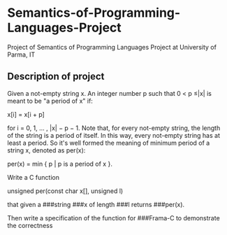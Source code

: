 # Semantics-of-Programming-Languages-Project
Project of Semantics of Programming Languages Project at University of Parma, IT

## Description of project

Given a not-empty string x.  An integer number p such that
0 < p ≤|x| is meant to be "a period of x" if:

  x[i] = x[i + p]

for i = 0, 1, ... , |x| − p − 1.
Note that, for every not-empty string,  the length of the string
is a period of itself.  In this way, every not-empty string
has at least a period.  So it's well formed the meaning of minimum
period of a string x, denoted as per(x):

  per(x) = min { p | p is a period of x }.

Write a C function 

   unsigned per(const char x[], unsigned l)

that given a ###string ###x of length ###l returns ###per(x). 

Then write a specification of the function for ###Frama-C to demonstrate the correctness
